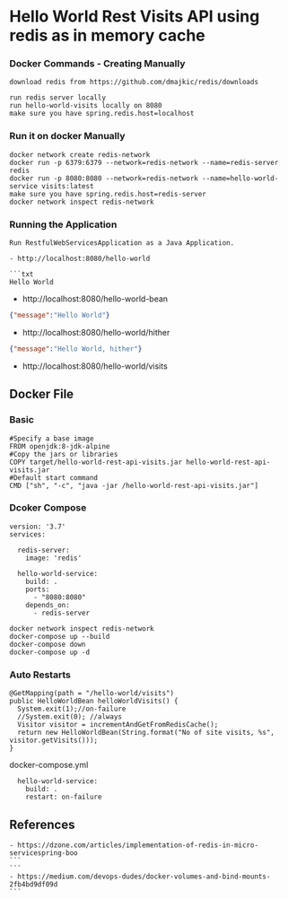 # Hello World Rest Visits API using redis as in memory cache

### Docker Commands - Creating Manually
```
download redis from https://github.com/dmajkic/redis/downloads

run redis server locally
run hello-world-visits locally on 8080
make sure you have spring.redis.host=localhost

```
### Run it on docker Manually
```
docker network create redis-network
docker run -p 6379:6379 --network=redis-network --name=redis-server redis
docker run -p 8080:8080 --network=redis-network --name=hello-world-service visits:latest
make sure you have spring.redis.host=redis-server
docker network inspect redis-network

```
### Running the Application
```
Run RestfulWebServicesApplication as a Java Application.

- http://localhost:8080/hello-world

```txt
Hello World
```
- http://localhost:8080/hello-world-bean

```json
{"message":"Hello World"}
```
- http://localhost:8080/hello-world/hither

```json
{"message":"Hello World, hither"}
```
- http://localhost:8080/hello-world/visits

## Docker File

### Basic
```
#Specify a base image
FROM openjdk:8-jdk-alpine
#Copy the jars or libraries
COPY target/hello-world-rest-api-visits.jar hello-world-rest-api-visits.jar
#Default start command
CMD ["sh", "-c", "java -jar /hello-world-rest-api-visits.jar"]

```
### Dcoker Compose
```
version: '3.7'
services:

  redis-server:
    image: 'redis'

  hello-world-service:
    build: .
    ports:
      - "8080:8080"
    depends_on:
      - redis-server
```
```
docker network inspect redis-network
docker-compose up --build
docker-compose down
docker-compose up -d
```
### Auto Restarts
```
@GetMapping(path = "/hello-world/visits")
public HelloWorldBean helloWorldVisits() {
  System.exit(1);//on-failure
  //System.exit(0); //always
  Visitor visitor = incrementAndGetFromRedisCache();
  return new HelloWorldBean(String.format("No of site visits, %s", visitor.getVisits()));
}
```
docker-compose.yml
```
  hello-world-service:
    build: .
    restart: on-failure
```    
## References
````
- https://dzone.com/articles/implementation-of-redis-in-micro-servicespring-boo
```
```
- https://medium.com/devops-dudes/docker-volumes-and-bind-mounts-2fb4bd9df09d
```
